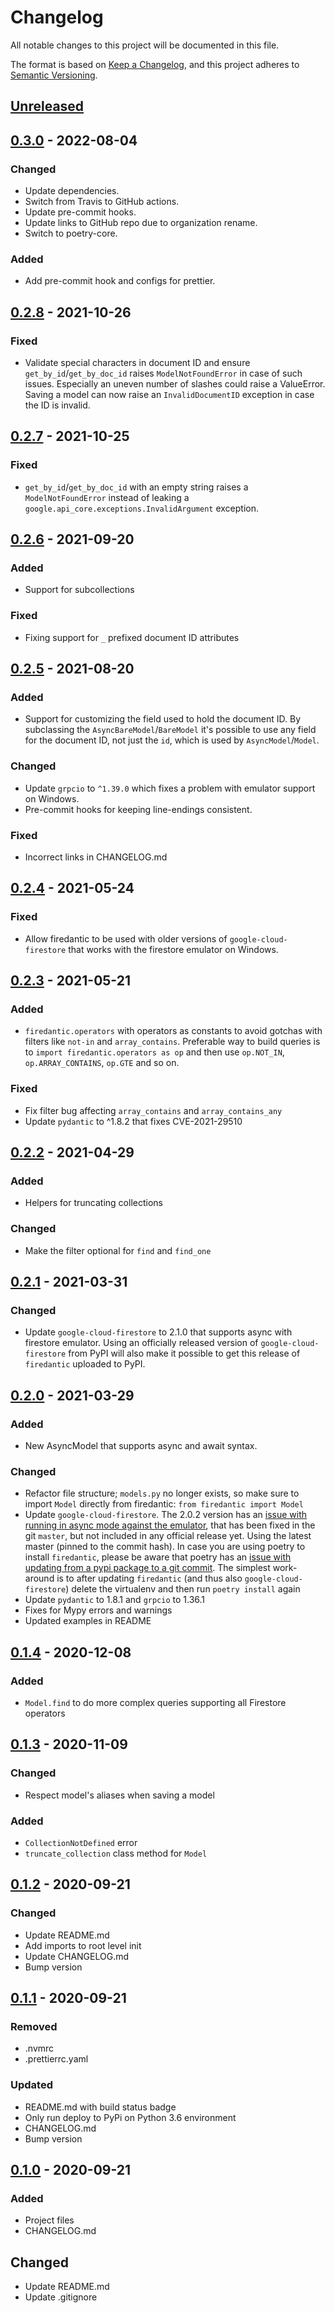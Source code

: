 # Changelog

All notable changes to this project will be documented in this file.

The format is based on [Keep a Changelog](https://keepachangelog.com/en/1.1.0/), and
this project adheres to [Semantic Versioning](https://semver.org/spec/v2.0.0.html).

## [Unreleased]

## [0.3.0] - 2022-08-04

### Changed

- Update dependencies.
- Switch from Travis to GitHub actions.
- Update pre-commit hooks.
- Update links to GitHub repo due to organization rename.
- Switch to poetry-core.

### Added

- Add pre-commit hook and configs for prettier.

## [0.2.8] - 2021-10-26

### Fixed

- Validate special characters in document ID and ensure `get_by_id`/`get_by_doc_id`
  raises `ModelNotFoundError` in case of such issues. Especially an uneven number of
  slashes could raise a ValueError. Saving a model can now raise an `InvalidDocumentID`
  exception in case the ID is invalid.

## [0.2.7] - 2021-10-25

### Fixed

- `get_by_id`/`get_by_doc_id` with an empty string raises a `ModelNotFoundError` instead
  of leaking a `google.api_core.exceptions.InvalidArgument` exception.

## [0.2.6] - 2021-09-20

### Added

- Support for subcollections

### Fixed

- Fixing support for `_` prefixed document ID attributes

## [0.2.5] - 2021-08-20

### Added

- Support for customizing the field used to hold the document ID. By subclassing the
  `AsyncBareModel`/`BareModel` it's possible to use any field for the document ID, not
  just the `id`, which is used by `AsyncModel`/`Model`.

### Changed

- Update `grpcio` to `^1.39.0` which fixes a problem with emulator support on Windows.
- Pre-commit hooks for keeping line-endings consistent.

### Fixed

- Incorrect links in CHANGELOG.md

## [0.2.4] - 2021-05-24

### Fixed

- Allow firedantic to be used with older versions of `google-cloud-firestore` that works
  with the firestore emulator on Windows.

## [0.2.3] - 2021-05-21

### Added

- `firedantic.operators` with operators as constants to avoid gotchas with filters like
  `not-in` and `array_contains`. Preferable way to build queries is to
  `import firedantic.operators as op` and then use `op.NOT_IN`, `op.ARRAY_CONTAINS`,
  `op.GTE` and so on.

### Fixed

- Fix filter bug affecting `array_contains` and `array_contains_any`
- Update `pydantic` to ^1.8.2 that fixes CVE-2021-29510

## [0.2.2] - 2021-04-29

### Added

- Helpers for truncating collections

### Changed

- Make the filter optional for `find` and `find_one`

## [0.2.1] - 2021-03-31

### Changed

- Update `google-cloud-firestore` to 2.1.0 that supports async with firestore emulator.
  Using an officially released version of `google-cloud-firestore` from PyPI will also
  make it possible to get this release of `firedantic` uploaded to PyPI.

## [0.2.0] - 2021-03-29

### Added

- New AsyncModel that supports async and await syntax.

### Changed

- Refactor file structure; `models.py` no longer exists, so make sure to import `Model`
  directly from firedantic: `from firedantic import Model`
- Update `google-cloud-firestore`. The 2.0.2 version has an
  [issue with running in async mode against the emulator](https://github.com/googleapis/python-firestore/issues/286),
  that has been fixed in the git `master`, but not included in any official release yet.
  Using the latest master (pinned to the commit hash). In case you are using poetry to
  install `firedantic`, please be aware that poetry has an
  [issue with updating from a pypi package to a git commit](https://github.com/python-poetry/poetry/issues/3803).
  The simplest work-around is to after updating `firedantic` (and thus also
  `google-cloud-firestore`) delete the virtualenv and then run `poetry install` again
- Update `pydantic` to 1.8.1 and `grpcio` to 1.36.1
- Fixes for Mypy errors and warnings
- Updated examples in README

## [0.1.4] - 2020-12-08

### Added

- `Model.find` to do more complex queries supporting all Firestore operators

## [0.1.3] - 2020-11-09

### Changed

- Respect model's aliases when saving a model

### Added

- `CollectionNotDefined` error
- `truncate_collection` class method for `Model`

## [0.1.2] - 2020-09-21

### Changed

- Update README.md
- Add imports to root level init
- Update CHANGELOG.md
- Bump version

## [0.1.1] - 2020-09-21

### Removed

- .nvmrc
- .prettierrc.yaml

### Updated

- README.md with build status badge
- Only run deploy to PyPi on Python 3.6 environment
- CHANGELOG.md
- Bump version

## [0.1.0] - 2020-09-21

### Added

- Project files
- CHANGELOG.md

## Changed

- Update README.md
- Update .gitignore

[unreleased]: https://github.com/ioxiocom/firedantic/compare/0.3.0...HEAD
[0.3.0]: https://github.com/ioxiocom/firedantic/compare/0.2.8...0.3.0
[0.2.8]: https://github.com/ioxiocom/firedantic/compare/0.2.7...0.2.8
[0.2.7]: https://github.com/ioxiocom/firedantic/compare/0.2.6...0.2.7
[0.2.6]: https://github.com/ioxiocom/firedantic/compare/0.2.5...0.2.6
[0.2.5]: https://github.com/ioxiocom/firedantic/compare/0.2.4...0.2.5
[0.2.4]: https://github.com/ioxiocom/firedantic/compare/0.2.3...0.2.4
[0.2.3]: https://github.com/ioxiocom/firedantic/compare/0.2.2...0.2.3
[0.2.2]: https://github.com/ioxiocom/firedantic/compare/0.2.1...0.2.2
[0.2.1]: https://github.com/ioxiocom/firedantic/compare/0.2.0...0.2.1
[0.2.0]: https://github.com/ioxiocom/firedantic/compare/0.1.4...0.2.0
[0.1.4]: https://github.com/ioxiocom/firedantic/compare/0.1.3...0.1.4
[0.1.3]: https://github.com/ioxiocom/firedantic/compare/0.1.2...0.1.3
[0.1.2]: https://github.com/ioxiocom/firedantic/compare/0.1.1...0.1.2
[0.1.1]: https://github.com/ioxiocom/firedantic/compare/0.1.0...0.1.1
[0.1.0]: https://github.com/ioxiocom/firedantic/releases/tag/0.1.0
